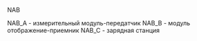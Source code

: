 NAB

NAB_A - измерительный модуль-передатчик
NAB_B - модуль отображение-приемник
NAB_C - зарядная станция